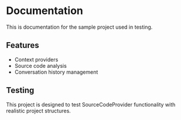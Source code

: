 # Documentation

This is documentation for the sample project used in testing.

## Features

- Context providers
- Source code analysis
- Conversation history management

## Testing

This project is designed to test SourceCodeProvider functionality with realistic project structures. 